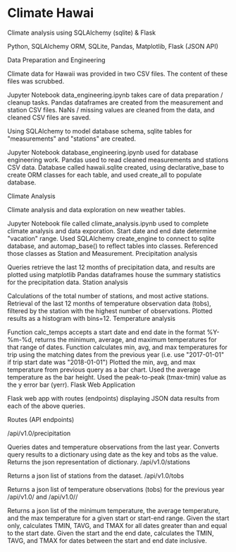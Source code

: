 # Climate Hawai

Climate analysis using SQLAlchemy (sqlite) & Flask 

Python, SQLAlchemy ORM, SQLite, Pandas, Matplotlib, Flask (JSON API)

Data Preparation and Engineering

Climate data for Hawaii was provided in two CSV files. The content of these files was scrubbed.

Jupyter Notebook data_engineering.ipynb takes care of data preparation / cleanup tasks.
Pandas dataframes are created from the measurement and station CSV files.
NaNs / missing values are cleaned from the data, and cleaned CSV files are saved.


Using SQLAlchemy to model database schema, sqlite tables for "measurements" and "stations" are created.

Jupyter Notebook database_engineering.ipynb used for database engineering work.
Pandas used to read cleaned measurements and stations CSV data.
Database called hawaii.sqlite created, using declarative_base to create ORM classes for each table, and used create_all to populate database.

Climate Analysis

Climate analysis and data exploration on new weather tables.

Jupyter Notebook file called climate_analysis.ipynb used to complete climate analysis and data exporation.
Start date and end date determine "vacation" range.
Used SQLAlchemy create_engine to connect to sqlite database, and automap_base() to reflect tables into classes. Referenced those classes as Station and Measurement.
Precipitation analysis

Queries retrieve the last 12 months of precipitation data, and results are plotted using matplotlib
Pandas dataframes house the summary statistics for the precipitation data.
Station analysis

Calculations of the total number of stations, and most active stations.
Retrieval of the last 12 months of temperature observation data (tobs), filtered by the station with the highest number of observations.
Plotted results as a histogram with bins=12.
Temperature analysis

Function calc_temps accepts a start date and end date in the format %Y-%m-%d, returns the minimum, average, and maximum temperatures for that range of dates.
Function calculates min, avg, and max temperatures for trip using the matching dates from the previous year (i.e. use "2017-01-01" if trip start date was "2018-01-01")
Plotted the min, avg, and max temperature from previous query as a bar chart.
Used the average temperature as the bar height.
Used the peak-to-peak (tmax-tmin) value as the y error bar (yerr).
Flask Web Application

Flask web app with routes (endpoints) displaying JSON data results from each of the above queries.

Routes (API endpoints)

/api/v1.0/precipitation

Queries dates and temperature observations from the last year.
Converts query results to a dictionary using date as the key and tobs as the value.
Returns the json representation of dictionary.
/api/v1.0/stations

Returns a json list of stations from the dataset.
/api/v1.0/tobs

Returns a json list of temperature observations (tobs) for the previous year
/api/v1.0/<start> and /api/v1.0/<start>/<end>

Returns a json list of the minimum temperature, the average temperature, and the max temperature for a given start or start-end range.
Given the start only, calculates TMIN, TAVG, and TMAX for all dates greater than and equal to the start date.
Given the start and the end date, calculates the TMIN, TAVG, and TMAX for dates between the start and end date inclusive.
